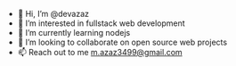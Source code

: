 - 👋 Hi, I’m @devazaz
- 👀 I’m interested in fullstack web development
- 🌱 I’m currently learning nodejs 
- 💞️ I’m looking to collaborate on open source web projects
- 📫 Reach out to me m.azaz3499@gmail.com
<!---
devazaz/devazaz is a ✨ special ✨ repository because its `README.md` (this file) appears on your GitHub profile.
You can click the Preview link to take a look at your changes.
--->
